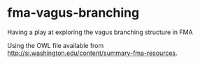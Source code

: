 # fma-vagus-branching
Having a play at exploring the vagus branching structure in FMA

Using the OWL file available from http://si.washington.edu/content/summary-fma-resources.

